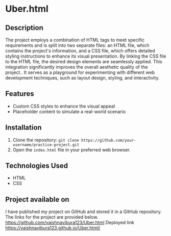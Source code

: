# Uber.html

## Description

The project employs a combination of HTML tags to meet specific requirements and is split into two separate files: an HTML file, which contains the project's information, and a CSS file, which offers detailed styling instructions to enhance its visual presentation. By linking the CSS file to the HTML file, the desired design elements are seamlessly applied. This integration significantly improves the overall aesthetic quality of the project.. It serves as a playground for experimenting with different web development techniques, such as layout design, styling, and interactivity.

## Features
- Custom CSS styles to enhance the visual appeal
- Placeholder content to simulate a real-world scenario

## Installation

1. Clone the repository: `git clone https://github.com/your-username/practice-project.git`
2. Open the `index.html` file in your preferred web browser.

## Technologies Used

- HTML
- CSS
## Project available on
I have published my project on GitHub and stored it in a GitHub repository. The links for the project are provided below.
https://github.com/vaishnavibura123/Uber.html
Deployed link
https://vaishnavibura123.github.io/Uber.html/

